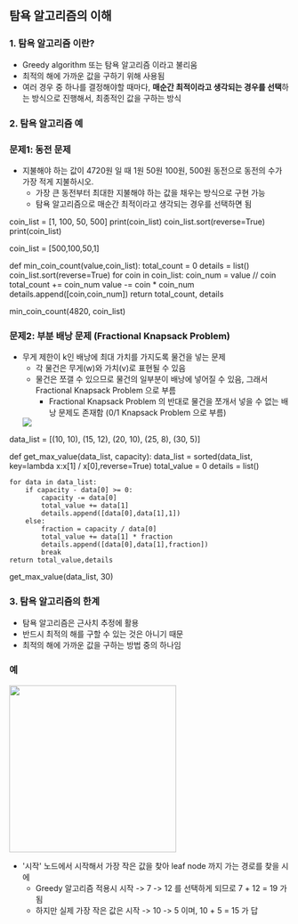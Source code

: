 ## 탐욕 알고리즘의 이해

### 1. 탐욕 알고리즘 이란?
- Greedy algorithm 또는 탐욕 알고리즘 이라고 불리움
- 최적의 해에 가까운 값을 구하기 위해 사용됨
- 여러 경우 중 하나를 결정해야할 때마다, **매순간 최적이라고 생각되는 경우를 선택**하는 방식으로 진행해서, 최종적인 값을 구하는 방식

### 2. 탐욕 알고리즘 예
### 문제1: 동전 문제
  - 지불해야 하는 값이 4720원 일 때 1원 50원 100원, 500원 동전으로 동전의 수가 가장 적게 지불하시오.
    - 가장 큰 동전부터 최대한 지불해야 하는 값을 채우는 방식으로 구현 가능
    - 탐욕 알고리즘으로 매순간 최적이라고 생각되는 경우를 선택하면 됨

coin_list = [1, 100, 50, 500]
print(coin_list)
coin_list.sort(reverse=True)
print(coin_list)

coin_list = [500,100,50,1]

def min_coin_count(value,coin_list):
    total_count = 0
    details = list()
    coin_list.sort(reverse=True)
    for coin in coin_list:
        coin_num = value // coin
        total_count += coin_num
        value -= coin * coin_num
        details.append([coin,coin_num])
    return total_count, details
    

min_coin_count(4820, coin_list)

### 문제2: 부분 배낭 문제 (Fractional Knapsack Problem)
  - 무게 제한이 k인 배낭에 최대 가치를 가지도록 물건을 넣는 문제
    - 각 물건은 무게(w)와 가치(v)로 표현될 수 있음
    - 물건은 쪼갤 수 있으므로 물건의 일부분이 배낭에 넣어질 수 있음, 그래서 Fractional Knapsack Problem 으로 부름
      - Fractional Knapsack Problem 의 반대로 물건을 쪼개서 넣을 수 없는 배낭 문제도 존재함 (0/1 Knapsack Problem 으로 부름)
    <img src="https://www.fun-coding.org/00_Images/knapsack.png">

data_list = [(10, 10), (15, 12), (20, 10), (25, 8), (30, 5)]

def get_max_value(data_list, capacity):
    data_list = sorted(data_list, key=lambda x:x[1] / x[0],reverse=True)
    total_value = 0
    details = list()
    
    for data in data_list:
        if capacity - data[0] >= 0:
            capacity -= data[0]
            total_value += data[1]
            details.append([data[0],data[1],1])
        else:
            fraction = capacity / data[0]
            total_value += data[1] * fraction
            details.append([data[0],data[1],fraction])
            break
    return total_value,details
            
        

get_max_value(data_list, 30)

### 3. 탐욕 알고리즘의 한계
- 탐욕 알고리즘은 근사치 추정에 활용
- 반드시 최적의 해를 구할 수 있는 것은 아니기 때문
- 최적의 해에 가까운 값을 구하는 방법 중의 하나임

### 예
<img src="https://www.fun-coding.org/00_Images/greedy.png" width=300>

- '시작' 노드에서 시작해서 가장 작은 값을 찾아 leaf node 까지 가는 경로를 찾을 시에
  - Greedy 알고리즘 적용시 시작 -> 7 -> 12 를 선택하게 되므로 7 + 12 = 19 가 됨 
  - 하지만 실제 가장 작은 값은 시작 -> 10 -> 5 이며, 10 + 5 = 15 가 답

